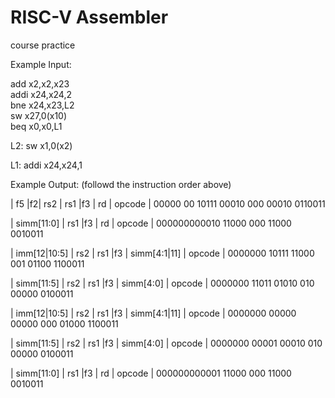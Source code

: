 # RISC-V Assembler
course practice

Example Input:

  add x2,x2,x23       
  addi x24,x24,2       
  bne x24,x23,L2       
  sw x27,0(x10)       
  beq x0,x0,L1
  
L2: sw x1,0(x2)

L1: addi x24,x24,1

Example Output: (followd the instruction order above)

 | f5  |f2| rs2 | rs1 |f3 | rd  | opcode |
  00000 00 10111 00010 000 00010  0110011

 | simm[11:0] | rs1 |f3 | rd  | opcode |
  000000000010 11000 000 11000  0010011

 | imm[12|10:5] | rs2 | rs1 |f3 | simm[4:1|11] | opcode |
       0000000   10111 11000 001      01100     1100011

 | simm[11:5] | rs2 | rs1 |f3 | simm[4:0] | opcode |
     0000000   11011 01010 010    00000     0100011

 | imm[12|10:5] | rs2 | rs1 |f3 | simm[4:1|11] | opcode |
       0000000   00000 00000 000      01000     1100011

 | simm[11:5] | rs2 | rs1 |f3 | simm[4:0] | opcode |
     0000000   00001 00010 010    00000     0100011

 | simm[11:0] | rs1 |f3 | rd  | opcode |
  000000000001 11000 000 11000  0010011
  
  
